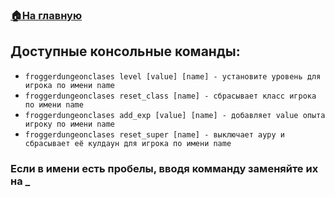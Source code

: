 ###  [🏠На главную](https://github.com/FroggerHH/Frogger-Tribe-Classes-WIKI)

## Доступные консольные команды:
* ```froggerdungeonclases level [value] [name] - установите уровень для игрока по имени name```
* ```froggerdungeonclases reset_class [name] - сбрасывает класс игрока по имени name```
* ```froggerdungeonclases add_exp [value] [name] - добавляет value опыта игроку по имени name```
* ```froggerdungeonclases reset_super [name] - выключает ауру и сбрасывает её кулдаун для игрока по имени name```

### Если в имени есть пробелы, вводя комманду заменяйте их на _
